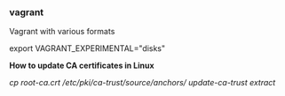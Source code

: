 ### vagrant
Vagrant with various formats

export VAGRANT_EXPERIMENTAL="disks"

**How to update CA certificates in Linux**

*cp root-ca.crt /etc/pki/ca-trust/source/anchors/*
*update-ca-trust extract*
